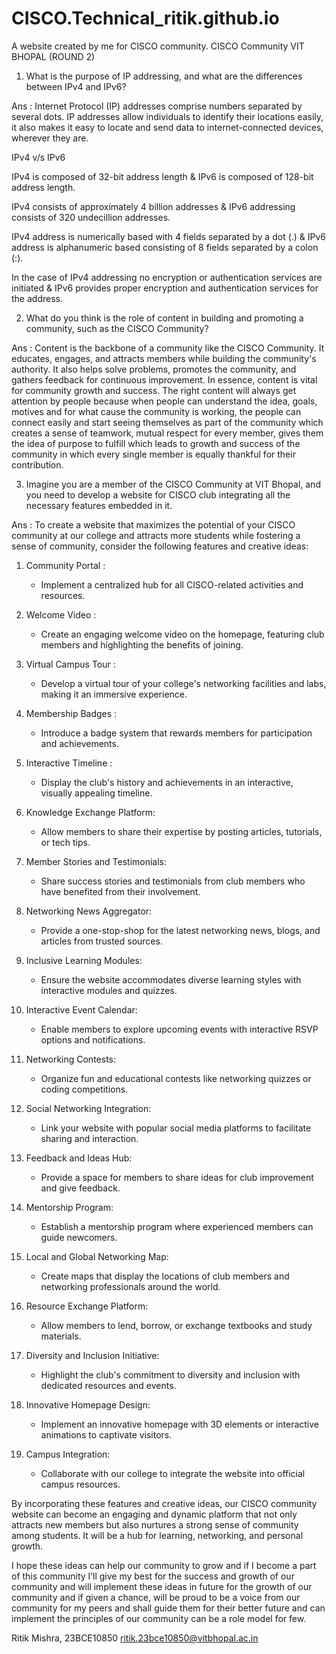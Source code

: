 # CISCO.Technical_ritik.github.io
A website created by me for CISCO community.
CISCO Community VIT BHOPAL (ROUND 2)


1. What is the purpose of IP addressing, and what are the differences between IPv4 and IPv6?

Ans : Internet Protocol (IP) addresses comprise numbers separated by several dots. IP addresses allow individuals to identify their locations easily, it also makes it easy to locate and send data to internet-connected devices, wherever they are.


 IPv4 v/s IPv6
 
IPv4 is composed of 32-bit address length & IPv6 is composed of 128-bit address length. 

IPv4 consists of approximately 4 billion addresses & IPv6 addressing consists of 320 undecillion addresses.

IPv4 address is numerically based with 4 fields separated by a dot (.) & IPv6 address is alphanumeric based consisting of 8 fields separated by a colon (:).

In the case of IPv4 addressing no encryption or authentication services are initiated & IPv6 provides proper encryption and authentication services for the address.



2. What do you think is the role of content in building and promoting a community, such as the CISCO Community? 

Ans : Content is the backbone of a community like the CISCO Community. It educates, engages, and attracts members while building the community's authority. It also helps solve problems, promotes the community, and gathers feedback for continuous improvement. In essence, content is vital for community growth and success. The right content will always get attention by people because when people can understand the idea, goals, motives and for what cause the community is working, the people can connect easily and start seeing themselves as part of the community which creates a sense of teamwork, mutual respect for every member, gives them the idea of purpose to fulfill which leads to growth and success of the community in which every single member is equally thankful for their contribution.

3. Imagine you are a member of the CISCO Community at VIT Bhopal, and you need to develop a website for CISCO club integrating all the necessary features embedded in it.

Ans : To create a website that maximizes the potential of your CISCO community at our college and attracts more students while fostering a sense of community, consider the following features and creative ideas:

1. Community Portal :
   - Implement a centralized hub for all CISCO-related activities and resources.

2. Welcome Video :
   - Create an engaging welcome video on the homepage, featuring club members and highlighting the benefits of joining.

3. Virtual Campus Tour :
   - Develop a virtual tour of your college's networking facilities and labs, making it an immersive experience.

4. Membership Badges :
   - Introduce a badge system that rewards members for participation and achievements.

5. Interactive Timeline :
   - Display the club's history and achievements in an interactive, visually appealing timeline.

8. Knowledge Exchange Platform:
   - Allow members to share their expertise by posting articles, tutorials, or tech tips.

9. Member Stories and Testimonials:
   - Share success stories and testimonials from club members who have benefited from their involvement.

10. Networking News Aggregator:
    - Provide a one-stop-shop for the latest networking news, blogs, and articles from trusted sources.

11. Inclusive Learning Modules:
    - Ensure the website accommodates diverse learning styles with interactive modules and quizzes.

12. Interactive Event Calendar:
    - Enable members to explore upcoming events with interactive RSVP options and notifications.

13. Networking Contests:
    - Organize fun and educational contests like networking quizzes or coding competitions.

14. Social Networking Integration:
    - Link your website with popular social media platforms to facilitate sharing and interaction.

15. Feedback and Ideas Hub:
    - Provide a space for members to share ideas for club improvement and give feedback.

16. Mentorship Program:
    - Establish a mentorship program where experienced members can guide newcomers.

17. Local and Global Networking Map:
    - Create maps that display the locations of club members and networking professionals around the world.

18. Resource Exchange Platform:
    - Allow members to lend, borrow, or exchange textbooks and study materials.

19. Diversity and Inclusion Initiative:
    - Highlight the club's commitment to diversity and inclusion with dedicated resources and events.

20. Innovative Homepage Design:
    - Implement an innovative homepage with 3D elements or interactive animations to captivate visitors.

21. Campus Integration:
    - Collaborate with our college to integrate the website into official campus resources.

By incorporating these features and creative ideas, our CISCO community website can become an engaging and dynamic platform that not only attracts new members but also nurtures a strong sense of community among students. It will be a hub for learning, networking, and personal growth.

I hope these ideas can help our community to grow and if I become a part of this community I’ll give my best for the success and growth of our community and will implement these ideas in future for the growth of our community and if given a chance, will be proud to be a voice from our community for my peers and shall guide them for their better future and can implement the principles of our community can be a role model for few.

Ritik Mishra,
23BCE10850
ritik.23bce10850@vitbhopal.ac.in
